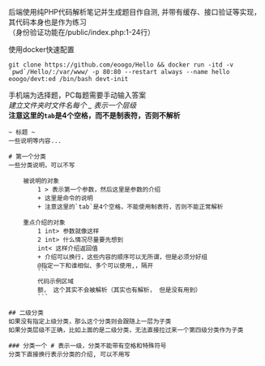后端使用纯PHP代码解析笔记并生成题目作自测, 并带有缓存、接口验证等实现，其代码本身也是作为练习  
（身份验证功能在/public/index.php:1-24行）

使用docker快速配置
```shell
git clone https://github.com/eoogo/Hello && docker run -itd -v `pwd`/Hello/:/var/www/ -p 80:80 --restart always --name hello eoogo/devt:ed /bin/bash devt-init
```

手机端为选择题，PC每题需要手动输入答案  
*建立文件夹时文件名每个 _ 表示一个层级*  
**注意这里的`tab`是4个空格，而不是制表符，否则不解析**
```
~ 标题 ~
一些说明等内容...

# 第一个分类
一些分类说明，可以不写

    被说明的对象
        1 > 表示第一个参数，然后这里是参数的介绍
        + 这里是命令的说明
        + 注意这里的`tab`是4个空格，不能使用制表符，否则不能正常解析

    重点介绍的对象
        1 int> 参数就像这样
        2 int> 什么情况尽量要先想到
        int< 这样介绍返回值
        + 介绍可以换行，这些内容的顺序可以无所谓，但是必须分好组
        @指定一下和谁相似、多个可以使用,，隔开
        ```
        代码示例区域
        额， 这个其实不会被解析（其实也有解析， 但是没有用到）
        ```

## 二级分类
如果没有指定上级分类，那么这个分类则会跟随上一层为子类
如果分类层级不正确，比如上面的是二级分类，无法直接拉过来一个第四级分类作为子类

### 分类一个 # 表示一级，分类不能带有空格和特殊符号
分类下直接换行表示分类的介绍, 可以不用写
```
